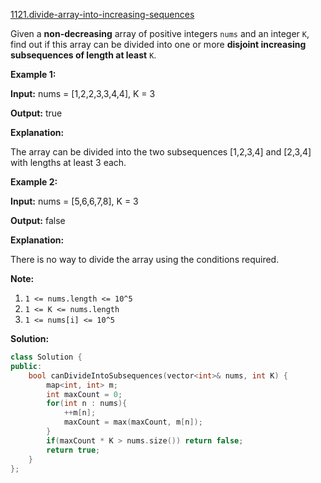 [1121.divide-array-into-increasing-sequences](https://leetcode.com/problems/divide-array-into-increasing-sequences/)  

Given a **non-decreasing** array of positive integers `nums` and an integer `K`, find out if this array can be divided into one or more **disjoint increasing subsequences of length at least** `K`.

**Example 1:**

  
**Input:** nums = \[1,2,2,3,3,4,4\], K = 3
  
**Output:** true
  
**Explanation:** 
  
The array can be divided into the two subsequences \[1,2,3,4\] and \[2,3,4\] with lengths at least 3 each.
  

**Example 2:**

  
**Input:** nums = \[5,6,6,7,8\], K = 3
  
**Output:** false
  
**Explanation:** 
  
There is no way to divide the array using the conditions required.
  

**Note:**

1.  `1 <= nums.length <= 10^5`
2.  `1 <= K <= nums.length`
3.  `1 <= nums[i] <= 10^5`  



**Solution:**  

```cpp
class Solution {
public:
    bool canDivideIntoSubsequences(vector<int>& nums, int K) {
        map<int, int> m;
        int maxCount = 0;
        for(int n : nums){
            ++m[n];
            maxCount = max(maxCount, m[n]);
        }
        if(maxCount * K > nums.size()) return false;
        return true;
    }
};
```
      